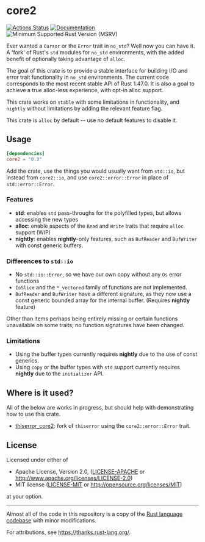 # core2

[![Actions Status](https://github.com/bbqsrc/core2/workflows/CI/badge.svg)](https://github.com/bbqsrc/core2/actions)
[![Documentation](https://docs.rs/core2/badge.svg)](https://docs.rs/core2)
![Minimum Supported Rust Version (MSRV)](https://img.shields.io/badge/rust-v1.47.0+-blue)

Ever wanted a `Cursor` or the `Error` trait in `no_std`? Well now you can have it. A 'fork' of Rust's `std` modules for `no_std` environments, with the added benefit of optionally taking advantage of `alloc`.

The goal of this crate is to provide a stable interface for building I/O and error trait functionality in
`no_std` environments. The current code corresponds to the most recent stable API of Rust 1.47.0. 
It is also a goal to achieve a true alloc-less experience, with opt-in alloc support.

This crate works on `stable` with some limitations in functionality, and `nightly` without limitations by adding
the relevant feature flag.

This crate is `alloc` by default -- use no default features to disable it.

## Usage

```toml
[dependencies]
core2 = "0.3"
```

Add the crate, use the things you would usually want from `std::io`, but instead from `core2::io`, and
use `core2::error::Error` in place of `std::error::Error`.

### Features

- **std**: enables `std` pass-throughs for the polyfilled types, but allows accessing the new types
- **alloc**: enable aspects of the `Read` and `Write` traits that require `alloc` support (WIP)
- **nightly**: enables **nightly**-only features, such as `BufReader` and `BufWriter` with const generic buffers.

### Differences to `std::io`

- No `std::io::Error`, so we have our own copy without any `Os` error functions
- `IoSlice` and the `*_vectored` family of functions are not implemented.
- `BufReader` and `BufWriter` have a different signature, as they now use a const generic bounded array for the internal buffer. (Requires **nightly** feature)

Other than items perhaps being entirely missing or certain functions unavailable on some traits, no function signatures have been changed.

### Limitations

- Using the buffer types currently requires **nightly** due to the use of const generics.
- Using `copy` or the buffer types with `std` support currently requires **nightly** due to the `initializer` API.

## Where is it used?

All of the below are works in progress, but should help with demonstrating how to use this crate.

- [thiserror_core2](https://github.com/bbqsrc/thiserror-core2): fork of `thiserror` using the `core2::error::Error` trait.

## License

Licensed under either of

* Apache License, Version 2.0, ([LICENSE-APACHE](LICENSE-APACHE) or http://www.apache.org/licenses/LICENSE-2.0)
* MIT license ([LICENSE-MIT](LICENSE-MIT) or http://opensource.org/licenses/MIT)

at your option.

---

Almost all of the code in this repository is a copy of the [Rust language codebase](https://github.com/rust-lang/rust) with minor modifications.

For attributions, see https://thanks.rust-lang.org/.
